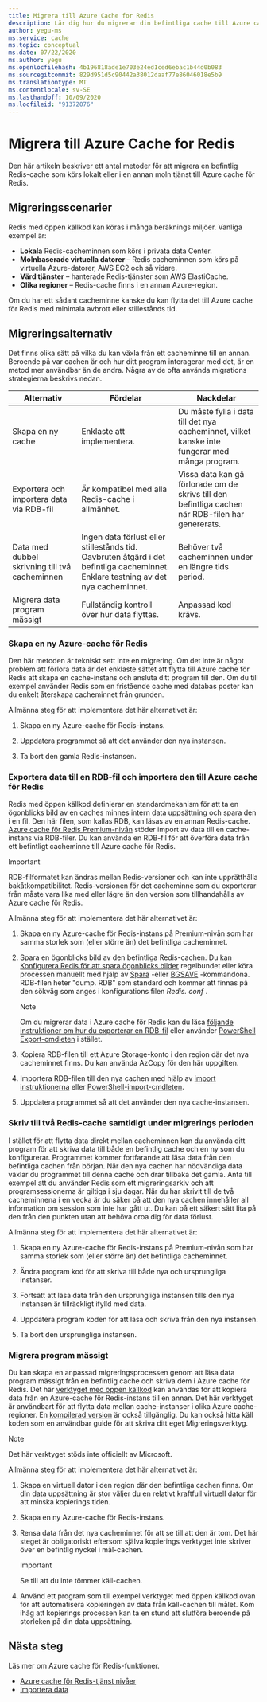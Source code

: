 ```yaml
---
title: Migrera till Azure Cache for Redis
description: Lär dig hur du migrerar din befintliga cache till Azure cache för Redis
author: yegu-ms
ms.service: cache
ms.topic: conceptual
ms.date: 07/22/2020
ms.author: yegu
ms.openlocfilehash: 4b196818ade1e703e24ed1ced6ebac1b44d0b083
ms.sourcegitcommit: 829d951d5c90442a38012daaf77e86046018e5b9
ms.translationtype: MT
ms.contentlocale: sv-SE
ms.lasthandoff: 10/09/2020
ms.locfileid: "91372076"
---
```

# <a name="migrate-to-azure-cache-for-redis"></a>Migrera till Azure Cache for Redis
Den här artikeln beskriver ett antal metoder för att migrera en befintlig Redis-cache som körs lokalt eller i en annan moln tjänst till Azure cache för Redis.

## <a name="migration-scenarios"></a>Migreringsscenarier
Redis med öppen källkod kan köras i många beräknings miljöer. Vanliga exempel är:

- **Lokala** Redis-cacheminnen som körs i privata data Center.
- **Molnbaserade virtuella datorer** – Redis cacheminnen som körs på virtuella Azure-datorer, AWS EC2 och så vidare.
- **Värd tjänster** – hanterade Redis-tjänster som AWS ElastiCache.
- **Olika regioner** – Redis-cache finns i en annan Azure-region.

Om du har ett sådant cacheminne kanske du kan flytta det till Azure cache för Redis med minimala avbrott eller stillestånds tid.

## <a name="migration-options"></a>Migreringsalternativ

Det finns olika sätt på vilka du kan växla från ett cacheminne till en annan. Beroende på var cachen är och hur ditt program interagerar med det, är en metod mer användbar än de andra. Några av de ofta använda migrations strategierna beskrivs nedan.

   | Alternativ       | Fördelar | Nackdelar |
   | ------------ | ---------- | ------------- |
   | Skapa en ny cache | Enklaste att implementera. | Du måste fylla i data till det nya cacheminnet, vilket kanske inte fungerar med många program. |
   | Exportera och importera data via RDB-fil | Är kompatibel med alla Redis-cache i allmänhet. | Vissa data kan gå förlorade om de skrivs till den befintliga cachen när RDB-filen har genererats. | 
   | Data med dubbel skrivning till två cacheminnen | Ingen data förlust eller stillestånds tid. Oavbruten åtgärd i det befintliga cacheminnet. Enklare testning av det nya cacheminnet. | Behöver två cacheminnen under en längre tids period. | 
   | Migrera data program mässigt | Fullständig kontroll över hur data flyttas. | Anpassad kod krävs. | 

### <a name="create-a-new-azure-cache-for-redis"></a>Skapa en ny Azure-cache för Redis

Den här metoden är tekniskt sett inte en migrering. Om det inte är något problem att förlora data är det enklaste sättet att flytta till Azure cache för Redis att skapa en cache-instans och ansluta ditt program till den. Om du till exempel använder Redis som en fristående cache med databas poster kan du enkelt återskapa cacheminnet från grunden.

Allmänna steg för att implementera det här alternativet är:

1. Skapa en ny Azure-cache för Redis-instans.

2. Uppdatera programmet så att det använder den nya instansen.

3. Ta bort den gamla Redis-instansen.

### <a name="export-data-to-an-rdb-file-and-import-it-into-azure-cache-for-redis"></a>Exportera data till en RDB-fil och importera den till Azure cache för Redis

Redis med öppen källkod definierar en standardmekanism för att ta en ögonblicks bild av en caches minnes intern data uppsättning och spara den i en fil. Den här filen, som kallas RDB, kan läsas av en annan Redis-cache. [Azure cache för Redis Premium-nivån](cache-overview.md#service-tiers) stöder import av data till en cache-instans via RDB-filer. Du kan använda en RDB-fil för att överföra data från ett befintligt cacheminne till Azure cache för Redis.

> [!IMPORTANT]
> RDB-filformatet kan ändras mellan Redis-versioner och kan inte upprätthålla bakåtkompatibilitet. Redis-versionen för det cacheminne som du exporterar från måste vara lika med eller lägre än den version som tillhandahålls av Azure cache för Redis.
>

Allmänna steg för att implementera det här alternativet är:

1. Skapa en ny Azure-cache för Redis-instans på Premium-nivån som har samma storlek som (eller större än) det befintliga cacheminnet.

2. Spara en ögonblicks bild av den befintliga Redis-cachen. Du kan [Konfigurera Redis för att spara ögonblicks bilder](https://redis.io/topics/persistence) regelbundet eller köra processen manuellt med hjälp av [Spara](https://redis.io/commands/save) -eller [BGSAVE](https://redis.io/commands/bgsave) -kommandona. RDB-filen heter "dump. RDB" som standard och kommer att finnas på den sökväg som anges i konfigurations filen *Redis. conf* .

    > [!NOTE]
    > Om du migrerar data i Azure cache för Redis kan du läsa [följande instruktioner om hur du exporterar en RDB-fil](cache-how-to-import-export-data.md) eller använder [PowerShell Export-cmdleten](https://docs.microsoft.com/powershell/module/azurerm.rediscache/export-azurermrediscache?view=azurermps-6.13.0&viewFallbackFrom=azurermps-6.4.0) i stället.
    >

3. Kopiera RDB-filen till ett Azure Storage-konto i den region där det nya cacheminnet finns. Du kan använda AzCopy för den här uppgiften.

4. Importera RDB-filen till den nya cachen med hjälp av [import instruktionerna](cache-how-to-import-export-data.md) eller [PowerShell-import-cmdleten](https://docs.microsoft.com/powershell/module/azurerm.rediscache/import-azurermrediscache?view=azurermps-6.13.0&viewFallbackFrom=azurermps-6.4.0).

5. Uppdatera programmet så att det använder den nya cache-instansen.

### <a name="write-to-two-redis-caches-simultaneously-during-migration-period"></a>Skriv till två Redis-cache samtidigt under migrerings perioden

I stället för att flytta data direkt mellan cacheminnen kan du använda ditt program för att skriva data till både en befintlig cache och en ny som du konfigurerar. Programmet kommer fortfarande att läsa data från den befintliga cachen från början. När den nya cachen har nödvändiga data växlar du programmet till denna cache och drar tillbaka det gamla. Anta till exempel att du använder Redis som ett migreringsarkiv och att programsessionerna är giltiga i sju dagar. När du har skrivit till de två cacheminnena i en vecka är du säker på att den nya cachen innehåller all information om session som inte har gått ut. Du kan på ett säkert sätt lita på den från den punkten utan att behöva oroa dig för data förlust.

Allmänna steg för att implementera det här alternativet är:

1. Skapa en ny Azure-cache för Redis-instans på Premium-nivån som har samma storlek som (eller större än) det befintliga cacheminnet.

2. Ändra program kod för att skriva till både nya och ursprungliga instanser.

3. Fortsätt att läsa data från den ursprungliga instansen tills den nya instansen är tillräckligt ifylld med data.

4. Uppdatera program koden för att läsa och skriva från den nya instansen.

5. Ta bort den ursprungliga instansen.

### <a name="migrate-programmatically"></a>Migrera program mässigt

Du kan skapa en anpassad migreringsprocessen genom att läsa data program mässigt från en befintlig cache och skriva dem i Azure cache för Redis. Det här [verktyget med öppen källkod](https://github.com/deepakverma/redis-copy) kan användas för att kopiera data från en Azure-cache för Redis-instans till en annan. Det här verktyget är användbart för att flytta data mellan cache-instanser i olika Azure cache-regioner. En [kompilerad version](https://github.com/deepakverma/redis-copy/releases/download/alpha/Release.zip) är också tillgänglig. Du kan också hitta käll koden som en användbar guide för att skriva ditt eget Migreringsverktyg.

> [!NOTE]
> Det här verktyget stöds inte officiellt av Microsoft. 
>

Allmänna steg för att implementera det här alternativet är:

1. Skapa en virtuell dator i den region där den befintliga cachen finns. Om din data uppsättning är stor väljer du en relativt kraftfull virtuell dator för att minska kopierings tiden.

2. Skapa en ny Azure-cache för Redis-instans.

3. Rensa data från det nya cacheminnet för att se till att den är tom. Det här steget är obligatoriskt eftersom själva kopierings verktyget inte skriver över en befintlig nyckel i mål-cachen.

    > [!IMPORTANT]
    > Se till att du inte tömmer käll-cachen.
    >

4. Använd ett program som till exempel verktyget med öppen källkod ovan för att automatisera kopieringen av data från käll-cachen till målet. Kom ihåg att kopierings processen kan ta en stund att slutföra beroende på storleken på din data uppsättning.

## <a name="next-steps"></a>Nästa steg
Läs mer om Azure cache för Redis-funktioner.

* [Azure cache för Redis-tjänst nivåer](cache-overview.md#service-tiers)
* [Importera data](cache-how-to-import-export-data.md#import)
